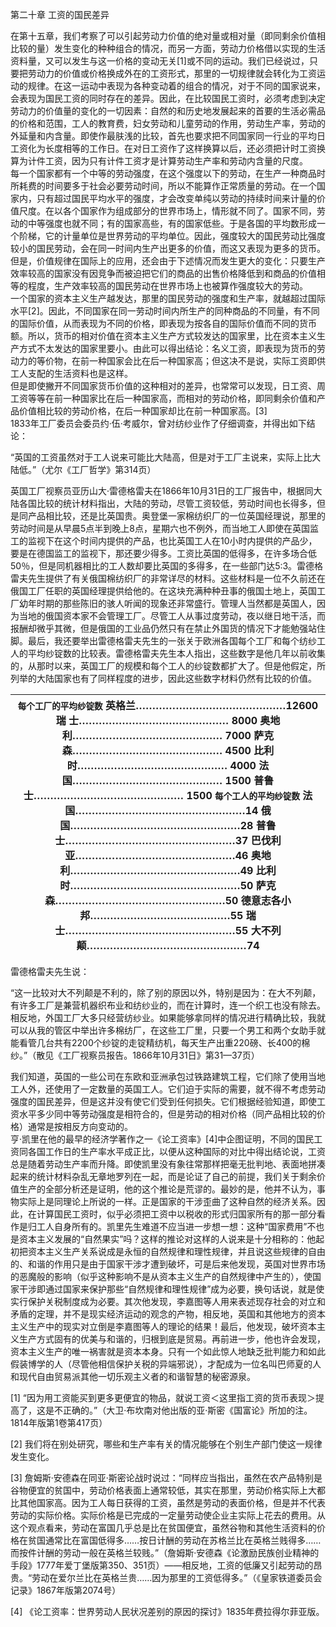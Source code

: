 第二十章 工资的国民差异

  
  
在第十五章，我们考察了可以引起劳动力价值的绝对量或相对量（即同剩余价值相比较的量）发生变化的种种组合的情况，而另一方面，劳动力价格借以实现的生活资料量，又可以发生与这一价格的变动无关[1]或不同的运动。我们已经说过，只要把劳动力的价值或价格换成外在的工资形式，那里的一切规律就会转化为工资运动的规律。在这一运动中表现为各种变动着的组合的情况，对于不同的国家说来，会表现为国民工资的同时存在的差异。因此，在比较国民工资时，必须考虑到决定劳动力的价值量的变化的一切因素：自然的和历史地发展起来的首要的生活必需品的价格和范围，工人的教育费，妇女劳动和儿童劳动的作用，劳动生产率，劳动的外延量和内含量。即使作最肤浅的比较，首先也要求把不同国家同一行业的平均日工资化为长度相等的工作日。在对日工资作了这样换算以后，还必须把计时工资换算为计件工资，因为只有计件工资才是计算劳动生产率和劳动内含量的尺度。  
每一个国家都有一个中等的劳动强度，在这个强度以下的劳动，在生产一种商品时所耗费的时间要多于社会必要劳动时间，所以不能算作正常质量的劳动。在一个国家内，只有超过国民平均水平的强度，才会改变单纯以劳动的持续时间来计量的价值尺度。在以各个国家作为组成部分的世界市场上，情形就不同了。国家不同，劳动的中等强度也就不同；有的国家高些，有的国家低些。于是各国的平均数形成一个阶梯，它的计量单位是世界劳动的平均单位。因此，强度较大的国民劳动比强度较小的国民劳动，会在同一时间内生产出更多的价值，而这又表现为更多的货币。  
但是，价值规律在国际上的应用，还会由于下述情况而发生更大的变化：只要生产效率较高的国家没有因竞争而被迫把它们的商品的出售价格降低到和商品的价值相等的程度，生产效率较高的国民劳动在世界市场上也被算作强度较大的劳动。  
一个国家的资本主义生产越发达，那里的国民劳动的强度和生产率，就越超过国际水平[2]。因此，不同国家在同一劳动时间内所生产的同种商品的不同量，有不同的国际价值，从而表现为不同的价格，即表现为按各自的国际价值而不同的货币额。所以，货币的相对价值在资本主义生产方式较发达的国家里，比在资本主义生产方式不太发达的国家里要小。由此可以得出结论：名义工资，即表现为货币的劳动力的等价物，在前一种国家会比在后一种国家高；但这决不是说，实际工资即供工人支配的生活资料也是这样。  
但是即使撇开不同国家货币价值的这种相对的差异，也常常可以发现，日工资、周工资等等在前一种国家比在后一种国家高，而相对的劳动价格，即同剩余价值和产品价值相比较的劳动价格，在后一种国家却比在前一种国家高。[3]  
1833年工厂委员会委员约·伍·考威尔，曾对纺纱业作了仔细调查，并得出如下结论：  


“英国的工资虽然对于工人说来可能比大陆高，但是对于工厂主说来，实际上比大陆低。”（尤尔《工厂哲学》第314页）

英国工厂视察员亚历山大·雷德格雷夫在1866年10月31日的工厂报告中，根据同大陆各国比较的统计材料指出，大陆的劳动，尽管工资较低，劳动时间也长得多，但是同产品相比较，还是比英国贵。奥登堡一家棉纺织厂的一位英国经理说，那里的劳动时间是从早晨5点半到晚上8点，星期六也不例外，而当地工人即使在英国监工的监视下在这个时间内提供的产品，也比英国工人在10小时内提供的产品少，要是在德国监工的监视下，那还要少得多。工资比英国的低得多，在许多场合低50％，但是同机器相比的工人数却要比英国的多得多，在一些部门达5:3。雷德格雷夫先生提供了有关俄国棉纺织厂的非常详尽的材料。这些材料是一位不久前还在俄国工厂任职的英国经理提供给他的。在这块充满种种丑事的俄国土地上，英国工厂幼年时期的那些陈旧的骇人听闻的现象还非常盛行。管理人当然都是英国人，因为当地的俄国资本家不会管理工厂。尽管工人从事过度劳动，夜以继日地干活，而报酬却微乎其微，但是俄国的工业品仍然只有在禁止外国货的情况下才能勉强站住脚。最后，我还要举出雷德格雷夫先生的一张关于欧洲各国每个工厂和每个纺纱工人的平均纱锭数的比较表。雷德格雷夫先生本人指出，这些数字是他几年以前收集的，从那时以来，英国工厂的规模和每个工人的纱锭数都扩大了。但是他假定，所列举的大陆国家也有了同样程度的进步，因此这些数字材料仍然有比较的价值。  


| `每个工厂的平均纱锭数`  英格兰………………………………………12600 瑞 士……………………………………… 8000 奥地利……………………………………… 7000 萨克森……………………………………… 4500 比利时……………………………………… 4000 法 国……………………………………… 1500 普鲁士……………………………………… 1500  `每个工人的平均纱锭数`  法 国……………………………………………14 俄 国……………………………………………28 普鲁士……………………………………………37 巴伐利亚…………………………………………46 奥地利……………………………………………49 比利时……………………………………………50 萨克森……………………………………………50 德意志各小邦……………………………………55 瑞 士……………………………………………55 大不列颠…………………………………………74 |
|-----------------------------------------------------------------------------------------------------------------------------------------------------------------------------------------------------------------------------------------------------------------------------------------------------------------------------------------------------------------------------------------------------------------------------------------------------------------------------------------------------------------------|


  
雷德格雷夫先生说：  


“这一比较对大不列颠是不利的，除了别的原因以外，特别是因为：在大不列颠，有许多工厂是兼营机器织布业和纺纱业的，而在计算时，连一个织工也没有除去。相反地，外国工厂大多只经营纺纱业。如果能够拿同样的情况进行精确比较，我就可以从我的管区中举出许多棉纺厂，在这些工厂里，只要一个男工和两个女助手就能看管几台共有2200个纱锭的走锭精纺机，每天生产出重220磅、长400的棉纱。”（散见《工厂视察员报告。1866年10月31日》第31—37页）

我们知道，英国的一些公司在东欧和亚洲承包过铁路建筑工程，它们除了使用当地工人外，还使用了一定数量的英国工人。它们迫于实际的需要，就不得不考虑劳动强度的国民差异，但是这并没有使它们受到任何损失。它们根据经验知道，即使工资水平多少同中等劳动强度是相符合的，但是劳动的相对价格（同产品相比较的价格）通常是按相反方向变动的。  
亨·凯里在他的最早的经济学著作之一《论工资率》[4]中企图证明，不同的国民工资同各国工作日的生产率水平成正比，以便从这种国际的对比中得出结论说，工资总是随着劳动生产率而升降。即使凯里没有象往常那样把毫无批判地、表面地拼凑起来的统计材料杂乱无章地罗列在一起，而是论证了自己的前提，我们关于剩余价值生产的全部分析还是证明，他的这个推论是荒谬的。最妙的是，他并不认为，事物实际上是同理论上所说的一样。正是国家的干涉歪曲了这种自然的经济关系。因此，在计算国民工资时，似乎必须把工资中以税收的形式归国家所有的那一部分看作是归工人自身所有的。凯里先生难道不应当进一步想一想：这种“国家费用”不也是资本主义发展的“自然果实”吗？这样的推论对这样的人说来是十分相称的：他起初把资本主义生产关系说成是永恒的自然规律和理性规律，并且说这些规律的自由的、和谐的作用只是由于国家干涉才遭到破坏，可是后来他发现，英国对世界市场的恶魔般的影响（似乎这种影响不是从资本主义生产的自然规律中产生的），使国家干涉即通过国家来保护那些“自然规律和理性规律”成为必要，换句话说，就是使实行保护关税制度成为必要。其次他发现，李嘉图等人用来表述现存社会的对立和矛盾的定理，并不是现实经济运动的观念的产物，相反地，英国和其他地方的资本主义生产中的现实对立倒是李嘉图等人的理论的结果！最后，他发现，破坏资本主义生产方式固有的优美与和谐的，归根到底是贸易。再前进一步，他也许会发现，资本主义生产的唯一祸害就是资本本身。只有一个如此惊人地缺乏批判能力和如此假装博学的人（尽管他相信保护关税的异端邪说），才配成为一位名叫巴师夏的人和现代自由贸易派其他一切乐观主义者的和谐智慧的秘密源泉。  
  


  
[1]
“因为用工资能买到更多更便宜的物品，就说工资＜这里指工资的货币表现＞提高了，这是不正确的。”（大卫·布坎南对他出版的亚·斯密《国富论》所加的注。1814年版第1卷第417页）  
  
[2]
我们将在别处研究，哪些和生产率有关的情况能够在个别生产部门使这一规律发生变化。  
  
[3]
詹姆斯·安德森在同亚·斯密论战时说过：“同样应当指出，虽然在农产品特别是谷物便宜的贫国中，劳动价格表面上通常较低，其实在那里，劳动价格实际上大都比其他国家高。因为工人每日获得的工资，虽然是劳动的表面价格，但是并不代表劳动的实际价格。实际价格是已完成的一定量劳动使企业主实际上花去的费用。从这个观点看来，劳动在富国几乎总是比在贫国便宜，虽然谷物和其他生活资料的价格在贫国通常比在富国低得多……按日计酬的劳动在苏格兰比在英格兰贱得多……而按件计酬的劳动一般在英格兰较贱。”（詹姆斯·安德森《论激励民族创业精神的手段》1777年爱丁堡版第350、351页）——相反地，工资的低廉又引起劳动的昂贵。“劳动在爱尔兰比在英格兰贵……因为那里的工资低得多。”（《皇家铁道委员会记录》1867年版第2074号）  
  
[4] 《论工资率：世界劳动人民状况差别的原因的探讨》1835年费拉得尔菲亚版。
